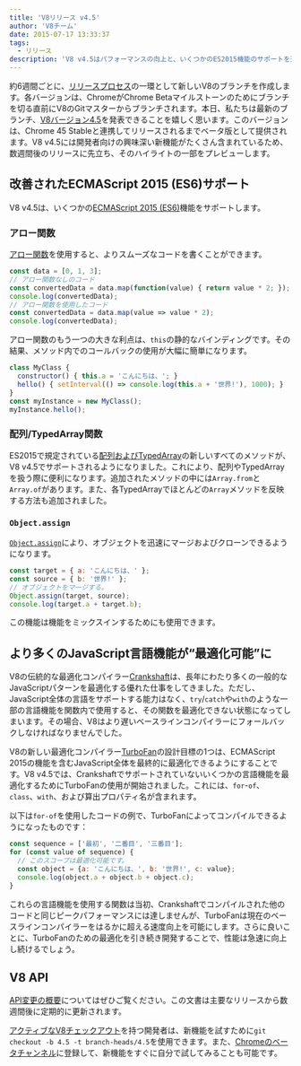 ```yaml
---
title: 'V8リリース v4.5'
author: 'V8チーム'
date: 2015-07-17 13:33:37
tags:
  - リリース
description: 'V8 v4.5はパフォーマンスの向上と、いくつかのES2015機能のサポートを追加しました。'
---
```

約6週間ごとに、[リリースプロセス](https://v8.dev/docs/release-process)の一環として新しいV8のブランチを作成します。各バージョンは、ChromeがChrome Betaマイルストーンのためにブランチを切る直前にV8のGitマスターからブランチされます。本日、私たちは最新のブランチ、[V8バージョン4.5](https://chromium.googlesource.com/v8/v8.git/+log/branch-heads/4.5)を発表できることを嬉しく思います。このバージョンは、Chrome 45 Stableと連携してリリースされるまでベータ版として提供されます。V8 v4.5には開発者向けの興味深い新機能がたくさん含まれているため、数週間後のリリースに先立ち、そのハイライトの一部をプレビューします。

<!--truncate-->
## 改善されたECMAScript 2015 (ES6)サポート

V8 v4.5は、いくつかの[ECMAScript 2015 (ES6)](https://www.ecma-international.org/ecma-262/6.0/)機能をサポートします。

### アロー関数

[アロー関数](https://developer.mozilla.org/en-US/docs/Web/JavaScript/Reference/Functions/Arrow_functions)を使用すると、よりスムーズなコードを書くことができます。

```js
const data = [0, 1, 3];
// アロー関数なしのコード
const convertedData = data.map(function(value) { return value * 2; });
console.log(convertedData);
// アロー関数を使用したコード
const convertedData = data.map(value => value * 2);
console.log(convertedData);
```

アロー関数のもう一つの大きな利点は、`this`の静的なバインディングです。その結果、メソッド内でのコールバックの使用が大幅に簡単になります。

```js
class MyClass {
  constructor() { this.a = 'こんにちは、'; }
  hello() { setInterval(() => console.log(this.a + '世界!'), 1000); }
}
const myInstance = new MyClass();
myInstance.hello();
```

### 配列/TypedArray関数

ES2015で規定されている[配列およびTypedArray](https://developer.mozilla.org/en-US/docs/Web/JavaScript/Reference/Global_Objects/Array#Methods)の新しいすべてのメソッドが、V8 v4.5でサポートされるようになりました。これにより、配列やTypedArrayを扱う際に便利になります。追加されたメソッドの中には`Array.from`と`Array.of`があります。また、各TypedArrayでほとんどの`Array`メソッドを反映する方法も追加されました。

### `Object.assign`

[`Object.assign`](https://developer.mozilla.org/en-US/docs/Web/JavaScript/Reference/Global_Objects/Object/assign)により、オブジェクトを迅速にマージおよびクローンできるようになります。

```js
const target = { a: 'こんにちは、' };
const source = { b: '世界!' };
// オブジェクトをマージする。
Object.assign(target, source);
console.log(target.a + target.b);
```

この機能は機能をミックスインするためにも使用できます。

## より多くのJavaScript言語機能が“最適化可能”に

V8の伝統的な最適化コンパイラー[Crankshaft](https://blog.chromium.org/2010/12/new-crankshaft-for-v8.html)は、長年にわたり多くの一般的なJavaScriptパターンを最適化する優れた仕事をしてきました。ただし、JavaScript全体の言語をサポートする能力はなく、`try`/`catch`や`with`のような一部の言語機能を関数内で使用すると、その関数を最適化できない状態になってしまいます。その場合、V8はより遅いベースラインコンパイラーにフォールバックしなければなりませんでした。

V8の新しい最適化コンパイラー[TurboFan](/blog/turbofan-jit)の設計目標の1つは、ECMAScript 2015の機能を含むJavaScript全体を最終的に最適化できるようにすることです。V8 v4.5では、Crankshaftでサポートされていないいくつかの言語機能を最適化するためにTurboFanの使用が開始されました。これには、`for`-`of`、`class`、`with`、および算出プロパティ名が含まれます。

以下は`for-of`を使用したコードの例で、TurboFanによってコンパイルできるようになったものです：

```js
const sequence = ['最初', '二番目', '三番目'];
for (const value of sequence) {
  // このスコープは最適化可能です。
  const object = {a: 'こんにちは、', b: '世界!', c: value};
  console.log(object.a + object.b + object.c);
}
```

これらの言語機能を使用する関数は当初、Crankshaftでコンパイルされた他のコードと同じピークパフォーマンスには達しませんが、TurboFanは現在のベースラインコンパイラーをはるかに超える速度向上を可能にします。さらに良いことに、TurboFanのための最適化を引き続き開発することで、性能は急速に向上し続けるでしょう。

## V8 API

[API変更の概要](https://docs.google.com/document/d/1g8JFi8T_oAE_7uAri7Njtig7fKaPDfotU6huOa1alds/edit)についてはぜひご覧ください。この文書は主要なリリースから数週間後に定期的に更新されます。

[アクティブなV8チェックアウト](https://v8.dev/docs/source-code#using-git)を持つ開発者は、新機能を試すために`git checkout -b 4.5 -t branch-heads/4.5`を使用できます。また、[Chromeのベータチャンネル](https://www.google.com/chrome/browser/beta.html)に登録して、新機能をすぐに自分で試してみることも可能です。
